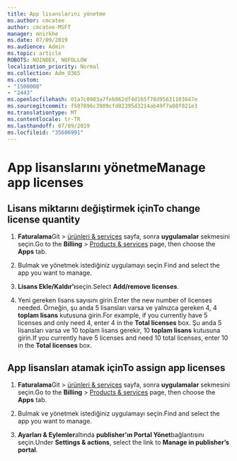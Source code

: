 ```yaml
---
title: App lisanslarını yönetme
ms.author: cmcatee
author: cmcatee-MSFT
manager: mnirkhe
ms.date: 07/09/2019
ms.audience: Admin
ms.topic: article
ROBOTS: NOINDEX, NOFOLLOW
localization_priority: Normal
ms.collection: Adm_O365
ms.custom:
- "1500008"
- "2443"
ms.openlocfilehash: 01a7c0983a7feb862df4d165f78d95631103647e
ms.sourcegitcommit: f507896c3909cfd02395d3214ab49f7a08f021e3
ms.translationtype: MT
ms.contentlocale: tr-TR
ms.lasthandoff: 07/09/2019
ms.locfileid: "35606991"
---
```

# <a name="manage-app-licenses"></a><span data-ttu-id="cbd8a-102">App lisanslarını yönetme</span><span class="sxs-lookup"><span data-stu-id="cbd8a-102">Manage app licenses</span></span>

## <a name="to-change-license-quantity"></a><span data-ttu-id="cbd8a-103">Lisans miktarını değiştirmek için</span><span class="sxs-lookup"><span data-stu-id="cbd8a-103">To change license quantity</span></span>

1. <span data-ttu-id="cbd8a-104">**Faturalama**Git > [ürünleri & services](https://go.microsoft.com/fwlink/p/?linkid=842054) sayfa, sonra **uygulamalar** sekmesini seçin.</span><span class="sxs-lookup"><span data-stu-id="cbd8a-104">Go to the **Billing** > [Products & services](https://go.microsoft.com/fwlink/p/?linkid=842054) page, then choose the **Apps** tab.</span></span>

2. <span data-ttu-id="cbd8a-105">Bulmak ve yönetmek istediğiniz uygulamayı seçin.</span><span class="sxs-lookup"><span data-stu-id="cbd8a-105">Find and select the app you want to manage.</span></span>  

3. <span data-ttu-id="cbd8a-106">**Lisans Ekle/Kaldır'ı**seçin.</span><span class="sxs-lookup"><span data-stu-id="cbd8a-106">Select **Add/remove licenses**.</span></span>

4. <span data-ttu-id="cbd8a-107">Yeni gereken lisans sayısını girin.</span><span class="sxs-lookup"><span data-stu-id="cbd8a-107">Enter the new number of licenses needed.</span></span> <span data-ttu-id="cbd8a-108">Örneğin, şu anda 5 lisansları varsa ve yalnızca gereken 4, 4 **toplam lisans** kutusuna girin.</span><span class="sxs-lookup"><span data-stu-id="cbd8a-108">For example, if you currently have 5 licenses and only need 4, enter 4 in the **Total licenses** box.</span></span> <span data-ttu-id="cbd8a-109">Şu anda 5 lisansları varsa ve 10 toplam lisans gerekir, 10 **toplam lisans** kutusuna girin.</span><span class="sxs-lookup"><span data-stu-id="cbd8a-109">If you currently have 5 licenses and need 10 total licenses, enter 10 in the **Total licenses** box.</span></span>

## <a name="to-assign-app-licenses"></a><span data-ttu-id="cbd8a-110">App lisansları atamak için</span><span class="sxs-lookup"><span data-stu-id="cbd8a-110">To assign app licenses</span></span>

1. <span data-ttu-id="cbd8a-111">**Faturalama**Git > [ürünleri & services](https://go.microsoft.com/fwlink/p/?linkid=842054) sayfa, sonra **uygulamalar** sekmesini seçin.</span><span class="sxs-lookup"><span data-stu-id="cbd8a-111">Go to the **Billing** > [Products & services](https://go.microsoft.com/fwlink/p/?linkid=842054) page, then choose the **Apps** tab.</span></span>

2. <span data-ttu-id="cbd8a-112">Bulmak ve yönetmek istediğiniz uygulamayı seçin.</span><span class="sxs-lookup"><span data-stu-id="cbd8a-112">Find and select the app you want to manage.</span></span>  

3. <span data-ttu-id="cbd8a-113">**Ayarları & Eylemler**altında **publisher'ın Portal Yönet**bağlantısını seçin.</span><span class="sxs-lookup"><span data-stu-id="cbd8a-113">Under **Settings & actions**, select the link to **Manage in publisher’s portal**.</span></span>